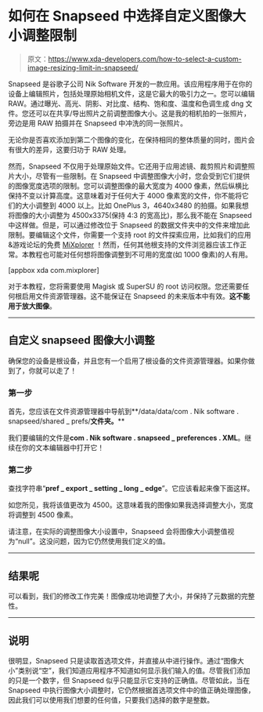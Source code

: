 # 如何在 Snapseed 中选择自定义图像大小调整限制

> 原文：<https://www.xda-developers.com/how-to-select-a-custom-image-resizing-limit-in-snapseed/>

Snapseed 是谷歌子公司 Nik Software 开发的一款应用。该应用程序用于在你的设备上编辑照片，包括处理原始相机文件，这是它最大的吸引力之一。您可以编辑 RAW。通过曝光、高光、阴影、对比度、结构、饱和度、温度和色调生成 dng 文件。您还可以在共享/导出照片之前调整图像大小。这是我的相机拍的一张照片，旁边是用 RAW 拍摄并在 Snapseed 中冲洗的同一张照片。

无论你是否喜欢添加到第二个图像的变化，在保持相同的整体质量的同时，图片会有很大的差异，这要归功于 RAW 处理。

然而，Snapseed 不仅用于处理原始文件。它还用于应用滤镜、裁剪照片和调整照片大小，尽管有一些限制。在 Snapseed 中调整图像大小时，您会受到它们提供的图像宽度选项的限制。您可以调整图像的最大宽度为 4000 像素，然后纵横比保持不变以计算高度。这意味着对于任何大于 4000 像素宽的文件，你不能将它们的大小调整到 4000 以上。比如 OnePlus 3，4640x3480 的拍摄。如果我想将图像的大小调整为 4500x3375(保持 4:3 的宽高比)，那么我不能在 Snapseed 中这样做。但是，可以通过修改位于 Snapseed 的数据文件夹中的文件来增加此限制。要编辑这个文件，你需要一个支持 root 的文件探索应用，比如我们的应用&游戏论坛的免费 [MiXplorer](https://forum.xda-developers.com/showthread.php?t=1523691) ！然而，任何其他根支持的文件浏览器应该工作正常。本教程也可能对任何想将图像调整到不可用的宽度(如 1000 像素)的人有用。

[appbox xda com.mixplorer]

对于本教程，您将需要使用 Magisk 或 SuperSU 的 root 访问权限。您还需要任何根启用文件资源管理器。这不能保证在 Snapseed 的未来版本中有效。**这不能用于放大图像**。

* * *

## 自定义 snapseed 图像大小调整

确保您的设备是根设备，并且您有一个启用了根设备的文件资源管理器。如果你做到了，你就可以走了！

### 第一步

首先，您应该在文件资源管理器中导航到**/data/data/com . Nik software . snapseed/shared _ prefs/**文件夹。****

我们要编辑的文件是**com . Nik software . snapseed _ preferences . XML**。继续在你的文本编辑器中打开它！

### 第二步

查找字符串“**pref _ export _ setting _ long _ edge**”。它应该看起来像下面这样。

如您所见，我将该值更改为 4500。这意味着我的图像如果我选择调整大小，宽度将调整到 4500 像素。

请注意，在实际的调整图像大小设置中，Snapseed 会将图像大小调整值视为“null”。这没问题，因为它仍然使用我们定义的值。

* * *

## 结果呢

可以看到，我们的修改工作完美！图像成功地调整了大小，并保持了元数据的完整性。

* * *

## 说明

很明显，Snapseed 只是读取首选项文件，并直接从中进行操作。通过“图像大小”类别说“空”，我们知道应用程序不知道如何显示我们输入的值。尽管我们添加的只是一个数字，但 Snapseed 似乎只能显示它支持的正确值。尽管如此，当在 Snapseed 中执行图像大小调整时，它仍然根据首选项文件中的值正确处理图像，因此我们可以使用我们想要的任何值，只要我们选择的数字是整数。